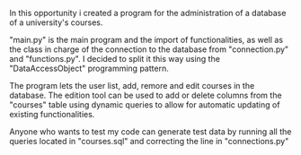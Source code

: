 In this opportunity i created a program for the administration of a database of a university's courses.

"main.py" is the main program and the import of functionalities, as well as the class in charge of the connection to the database from "connection.py" and "functions.py". I decided to split it this way using the "DataAccessObject" programming pattern.

The program lets the user list, add, remore and edit courses in the database. The edition tool can be used to add or delete columns from the "courses" table using dynamic queries to allow for automatic updating of existing functionalities.

Anyone who wants to test my code can generate test data by running all the queries located in "courses.sql" and correcting the line in "connections.py"
